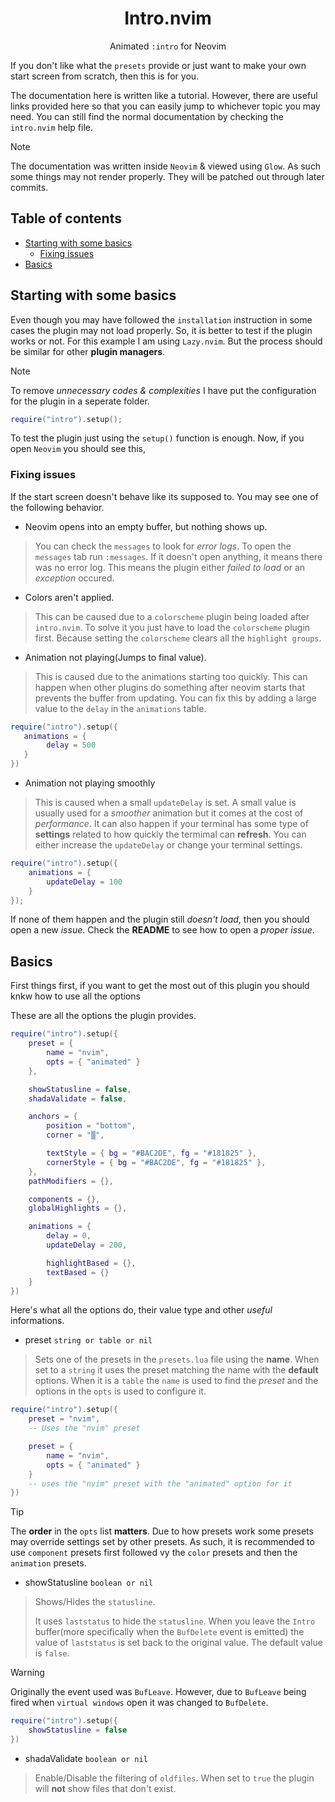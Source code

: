 <h1 align="center">Intro.nvim</h1>
<p align="center">Animated <code>:intro</code> for Neovim</p>

If you don't like what the `presets` provide or just want to make your own start screen from scratch, then this is for you.

The documentation here is written like a tutorial. However, there are useful links provided here so that you can easily jump to whichever topic you may need. You can still find the normal documentation by checking the `intro.nvim` help file.

>[!NOTE]
> The documentation was written inside `Neovim` & viewed using `Glow`. As such some things may not render properly.
> They will be patched out through later commits.

<h2>Table of contents</h2>

- [Starting with some basics](#basics)
  - [Fixing issues](#issues)
- [Basics](#basics)

<h2 id="basics">Starting with some basics</h2>

Even though you may have followed the `installation` instruction in some cases the plugin may not load properly. So, it is better to test if the plugin works or not.
For this example I am using `Lazy.nvim`. But the process should be similar for other **plugin managers**.

>[!NOTE]
> To remove *unnecessary codes & complexities* I have put the configuration for the plugin in a seperate folder.

```lua
require("intro").setup();
```

To test the plugin just using the `setup()` function is enough. Now, if you open `Neovim` you should see this,

<!-- Video -->

<h3 id="basics">Fixing issues</h3>

If the start screen doesn't behave like its supposed to. You may see one of the following behavior.

- Neovim opens into an empty buffer, but nothing shows up.
> You can check the `messages` to look for *error logs*.
> To open the `messages` tab run `:messages`. If it doesn't open anything, it means there was no error log.
> This means the plugin either *failed to load* or an *exception* occured.

- Colors aren't applied.
> This can be caused due to a `colorscheme` plugin being loaded after `intro.nvim`.
> To solve it you just have to load the `colorscheme` plugin first. Because setting the `colorscheme` clears all the `highlight groups`.

- Animation not playing(Jumps to final value).
> This is caused due to the animations starting too quickly. This can happen when other plugins do something after neovim starts that prevents the buffer from updating.
> You can fix this by adding a large value to the `delay` in the `animations` table.

```lua
require("intro").setup({
   animations = {
        delay = 500
   }
})
```
- Animation not playing smoothly
> This is caused when a small `updateDelay` is set. A small value is usually used for a *smoother* animation but it comes at the cost of *performance*.
> It can also happen if your terminal has some type of **settings** related to how quickly the termimal can **refresh**.
> You can either increase the `updateDelay` or change your terminal settings.

```lua
require("intro").setup({
    animations = {
        updateDelay = 100
    }
});
```

If none of them happen and the plugin still *doesn't load*, then you should open a new *issue*. Check the **README** to see how to open a *proper issue*.

<h2 id="basics">Basics</h2>

First things first, if you want to get the most out of this plugin you should knkw how to use all the options

These are all the options the plugin provides.

```lua
require("intro").setup({
    preset = {
        name = "nvim",
        opts = { "animated" }
    },

    showStatusline = false,
    shadaValidate = false,

    anchors = {
        position = "bottom",
        corner = "▒",

        textStyle = { bg = "#BAC2DE", fg = "#181825" },
        cornerStyle = { bg = "#BAC2DE", fg = "#181825" },
    },
    pathModifiers = {},

    components = {},
    globalHighlights = {},

    animations = {
        delay = 0,
        updateDelay = 200,

        highlightBased = {},
        textBased = {}
    }
})
```

Here's what all the options do, their value type and other *useful* informations.

- preset `string or table or nil`
> Sets one of the presets in the `presets.lua` file using the **name**.
> When set to a `string` it uses the preset matching the name with the **default** options.
> When it is a `table` the `name` is used to find the *preset* and the options in the `opts` is used to configure it.

```lua
require("intro").setup({
    preset = "nvim",
    -- Uses the "nvim" preset

    preset = {
        name = "nvim",
        opts = { "animated" }
    }
    -- uses the "nvim" preset with the "animated" option for it
})
```

>[!TIP]
> The **order** in the `opts` list **matters**. Due to how presets work some presets may override settings set by other presets.
> As such, it is recommended to use `component` presets first followed vy the `color` presets and then the `animation` presets.

- showStatusline `boolean or nil`
> Shows/Hides the `statusline`.
>
> It uses `laststatus` to hide the `statusline`. When you leave the `Intro` buffer(more specifically when the `BufDelete` event is emitted) the value of `laststatus` is set back to the original value.
> The default value is `false`.

>[!WARNING]
> Originally the event used was `BufLeave`. However, due to `BufLeave` being fired when `virtual windows` open it was changed to `BufDelete`.

```lua
require("intro").setup({
    showStatusline = false
})
```

- shadaValidate `boolean or nil`
> Enable/Disable the filtering of `oldfiles`.
> When set to `true` the plugin will **not** show files that don't exist. 

